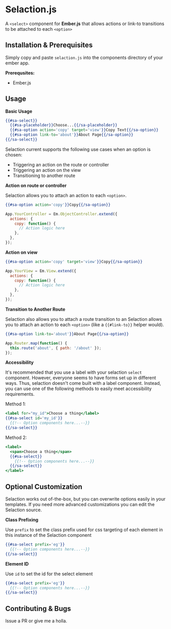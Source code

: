 Selaction.js
=========

A ```<select>``` component for **Ember.js** that allows actions or link-to transitions to be attached to each ```<option>```

Installation & Prerequisites
------

Simply copy and paste ```selaction.js``` into the components directory of your ember app.

**Prerequsites:**
- Ember.js

Usage
------

**Basic Usage**

```handlebars
{{#sa-select}}
  {{#sa-placeholder}}Choose...{{/sa-placeholder}}
  {{#sa-option action='copy' target='view'}}Copy Text{{/sa-option}}
  {{#sa-option link-to='about'}}About Page{{/sa-option}}
{{/sa-select}}
```

Selaction current supports the following use cases when an option is chosen:
- Triggering an action on the route or controller
- Triggering an action on the view
- Transitioning to another route

**Action on route or controller**

Selaction allows you to attach an action to each ```<option>```.

```handlebars
{{#sa-option action='copy'}}Copy{{/sa-option}}
```

```javascript
App.YourController = Em.ObjectController.extend({
  actions: {
    copy: function() {
      // Action logic here
    },
  },
});
```

**Action on view**

```handlebars
{{#sa-option action='copy' target='view'}}Copy{{/sa-option}}
```

```javascript
App.YourView = Em.View.extend({
  actions: {
    copy: function() {
      // Action logic here
    },
  },
});
```

**Transition to Another Route**

Selaction also allows you to attach a route transition to an Selaction allows you to attach an action to each ```<option>``` (like a ```{{#link-to}}``` helper would).

```handlebars
{{#sa-option link-to='about'}}About Page{{/sa-option}}
```

```javascript
App.Router.map(function() {
  this.route('about', { path: '/about' });
});
```

**Accessibility**

It's recommended that you use a label with your selaction ```select``` component. However, everyone seems to have forms set up in different ways. Thus, selaction doesn't come built with a label component. Instead, you can use one of the following methods to easily meet accessibility requirements.

Method 1:

```handlebars
<label for="my_id">Choose a thing</label>
{{#sa-select id='my_id'}}
  {{!-- Option components here...--}}
{{/sa-select}}
```

Method 2:

```handlebars
<label>
  <span>Choose a thing</span>
  {{#sa-select}}
    {{!-- Option components here...--}}
  {{/sa-select}}
</label>
```


Optional Customization
------

Selaction works out of-the-box, but you can overwrite options easily in your templates. If you need more advanced customizations you can edit the Selaction source.


**Class Prefixing**

Use ```prefix``` to set the class prefix used for css targeting of each element in this instance of the Selaction component

```handlebars
{{#sa-select prefix='eg'}}
  {{!-- Option components here...--}}
{{/sa-select}}
```

**Element ID**

Use ```id``` to set the id for the select element

```handlebars
{{#sa-select prefix='eg'}}
  {{!-- Option components here...--}}
{{/sa-select}}
```

Contributing & Bugs
------

Issue a PR or give me a holla.
